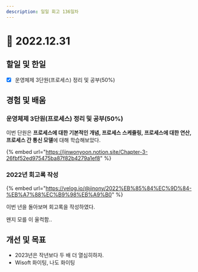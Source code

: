 ```yaml
---
description: 일일 회고 136일차
---
```


# 🤩 2022.12.31

## 할일 및 한일&#x20;

* [x] 운영체제 3단원(프로세스) 정리 및 공부(50%)&#x20;

## 경험 및 배움&#x20;

### 운영체제 3단원(프로세스) 정리 및 공부(50%)&#x20;

이번 단원은 **프로세스에 대한 기본적인 개념, 프로세스 스케줄링, 프로세스에 대한 연산, 프로세스 간 통신 모델**에 대해 학습해보았다.

{% embed url="https://jinwonyoon.notion.site/Chapter-3-26fbf52ed975475ba87f82b4279a1ef8" %}

### 2022년 회고록 작성&#x20;

{% embed url="https://velog.io/@jinony/2022%EB%85%84%EC%9D%84-%EB%A7%88%EC%B9%98%EB%A9%B0" %}

이번 년을 돌아보며 회고록을 작성하였다.

왠지 모를 이 울컥함..

## 개선 및 목표&#x20;

* 2023년은 작년보다 두 배 더 열심히하자.&#x20;
* Wisoft 화이팅, 나도 화이팅&#x20;
